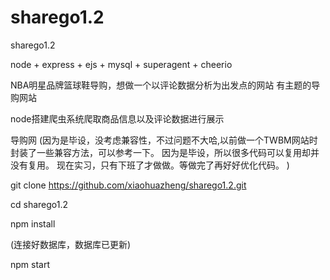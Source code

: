 # sharego1.2
sharego1.2


node + express + ejs + mysql + superagent + cheerio

NBA明星品牌篮球鞋导购，想做一个以评论数据分析为出发点的网站
有主题的导购网站

node搭建爬虫系统爬取商品信息以及评论数据进行展示

导购网
(因为是毕设，没考虑兼容性，不过问题不大哈,以前做一个TWBM网站时
封装了一些兼容方法，可以参考一下。
因为是毕设，所以很多代码可以复用却并没有复用。
现在实习，只有下班了才做做。等做完了再好好优化代码。
)


git clone https://github.com/xiaohuazheng/sharego1.2.git

cd sharego1.2

npm install 

(连接好数据库，数据库已更新)

npm start

